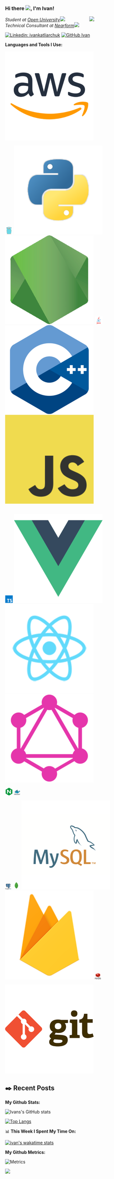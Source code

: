 ### Hi there <img src="https://media.giphy.com/media/hvRJCLFzcasrR4ia7z/giphy.gif" width="25px">, I'm Ivan!

<img align='right' src="https://media.giphy.com/media/ieyl9zmCjO4b4t6qoY/giphy.gif" width="230">


<p><em>Student at  <a href="https://www.open.ac.uk">Open University</a><img src="https://media.giphy.com/media/7JEPMRdfPLfq1sjZUJ/giphy.gif" width="30"></br>Technical Consultant at <a href="https://www.nearform.com">Nearform</a><img src="https://media.giphy.com/media/CTX0ivSQbI78A/giphy.gif" width="30">
</em></p>

[![Linkedin: ivankatliarchuk](https://img.shields.io/badge/-ivankatliarchuk-blue?style=flat-square&logo=Linkedin&logoColor=white&link=https://www.linkedin.com/in/ivankatliarchuk/)](https://www.linkedin.com/in/ivankatliarchuk/)
[![GitHub Ivan](https://img.shields.io/github/followers/ivankatliarchuk?label=follow&style=social)](https://github.com/ivankatliarchuk)


**Languages and Tools I Use:**

<code><img  src="https://raw.githubusercontent.com/github/explore/80688e429a7d4ef2fca1e82350fe8e3517d3494d/topics/aws/aws.png"></code>
<!--  languages -->
<code><img alt="go" width="25" src="https://raw.githubusercontent.com/devicons/devicon/master/icons/go/go-original.svg"></code>
<code><img src="https://raw.githubusercontent.com/github/explore/80688e429a7d4ef2fca1e82350fe8e3517d3494d/topics/python/python.png"></code>
<code><img src="https://raw.githubusercontent.com/github/explore/80688e429a7d4ef2fca1e82350fe8e3517d3494d/topics/nodejs/nodejs.png"></code>
<code><img alt="java" width="25" src="https://raw.githubusercontent.com/devicons/devicon/master/icons/java/java-original-wordmark.svg"/></code>
<code><img src="https://raw.githubusercontent.com/github/explore/80688e429a7d4ef2fca1e82350fe8e3517d3494d/topics/cpp/cpp.png"></code>
<code><img src="https://raw.githubusercontent.com/github/explore/80688e429a7d4ef2fca1e82350fe8e3517d3494d/topics/javascript/javascript.png"></code>
<!-- frameworks  -->
<code> <img alt="typescript" width="25" src="https://raw.githubusercontent.com/devicons/devicon/master/icons/typescript/typescript-original.svg"/></code>
<code><img src="https://raw.githubusercontent.com/github/explore/80688e429a7d4ef2fca1e82350fe8e3517d3494d/topics/vue/vue.png"></code>
<code><img src="https://raw.githubusercontent.com/github/explore/80688e429a7d4ef2fca1e82350fe8e3517d3494d/topics/react/react.png"></code>
<code><img src="https://raw.githubusercontent.com/github/explore/5c058a388828bb5fde0bcafd4bc867b5bb3f26f3/topics/graphql/graphql.png"></code>
<!-- infrastructure -->
<code></code>
<code><img alt="nginx" width="25" src="https://raw.githubusercontent.com/devicons/devicon/master/icons/nginx/nginx-original.svg"/></code>
<code><img alt="docker" width="20" src="https://raw.githubusercontent.com/devicons/devicon/master/icons/docker/docker-original-wordmark.svg"/></code>
<!--  databases -->
<code><img alt="postgresql" width="20" src="https://raw.githubusercontent.com/devicons/devicon/master/icons/postgresql/postgresql-original-wordmark.svg"/></code>
<code><img alt="mongodb" width="25" src="https://raw.githubusercontent.com/devicons/devicon/master/icons/mongodb/mongodb-original.svg"/></code>
<code><img src="https://raw.githubusercontent.com/github/explore/80688e429a7d4ef2fca1e82350fe8e3517d3494d/topics/mysql/mysql.png"></code>
<code><img src="https://raw.githubusercontent.com/github/explore/80688e429a7d4ef2fca1e82350fe8e3517d3494d/topics/firebase/firebase.png"></code>
<code><img alt="redis" width="20"  src="https://raw.githubusercontent.com/devicons/devicon/master/icons/redis/redis-original-wordmark.svg"/></code>
<!--  -->
<code><img  src="https://raw.githubusercontent.com/github/explore/80688e429a7d4ef2fca1e82350fe8e3517d3494d/topics/git/git.png"></code>

<h2>✒️ Recent Posts</h2>


**My Github Stats:**

![Ivans's GitHub stats](https://github-readme-stats.vercel.app/api?username=ivankatliarchuk&count_private=true&show_icons=true&include_all_commits=true&custom_title=stats)

[![Top Langs](https://github-readme-stats.vercel.app/api/top-langs/?username=ivankatliarchuk&layout=compact)](https://github-readme-stats.vercel.app/api/top-langs/?username=ivankatliachuk)

📊 **This Week I Spent My Time On:**

[![ivan's wakatime stats](https://github-readme-stats.vercel.app/api/wakatime?username=ivankatliarchuk)](https://github-readme-stats.vercel.app/api/wakatime?username=ivankatliarchuk)

**My Github Metrics:**

![Metrics](https://metrics.lecoq.io/ivankatliarchuk?template=classic&repositories=500&base.header=0&activity=1&stars=1&followup=1&gists=1&activity.limit=5&activity.days=14&activity.filter=all&activity.visibility=all&activity.timestamps=false&stars.limit=4&config.timezone=Europe%2FLondon)

![](https://visitor-badge.glitch.me/badge?page_id=ivankatliarchuk.ivankatliarchuk)

<!--END_SECTION:waka-->

<!--
**ivankatliarchuk/ivankatliarchuk** is a ✨ _special_ ✨ repository because its `README.md` (this file) appears on your GitHub profile.

Here are some ideas to get you started:

- 🔭 I’m currently working on ...
- 🌱 I’m currently learning ...
- 👯 I’m looking to collaborate on ...
- 🤔 I’m looking for help with ...
- 💬 Ask me about ...
- 📫 How to reach me: ...
- 😄 Pronouns: ...
- ⚡ Fun fact: ...
-->
